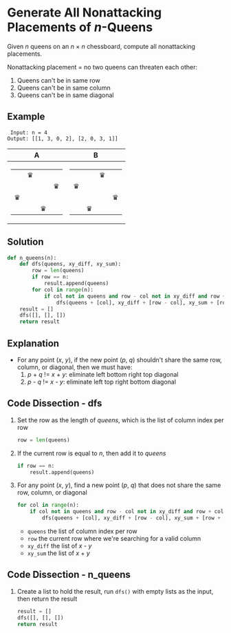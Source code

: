 # Generate All Nonattacking Placements of _n_-Queens
Given _n_ queens on an _n_ &times; _n_ chessboard, compute all nonattacking placements.

Nonattacking placement = no two queens can threaten each other:
1. Queens can't be in same row
2. Queens can't be in same column
3. Queens can't be in same diagonal

## Example
```
 Input: n = 4
Output: [[1, 3, 0, 2], [2, 0, 3, 1]]
```

| A | B |
|---|---|
|<table><tr><td></td><td>&#9819;</td><td></td><td></td></tr><tr><td></td><td></td><td></td><td>&#9819;</td></tr><tr><td>&#9819;</td><td></td><td></td><td></td></tr><tr><td></td><td></td><td>&#9819;</td><td></td></tr></table>|<table><tr><td></td><td></td><td>&#9819;</td><td></td></tr><tr><td>&#9819;</td><td></td><td></td><td></td></tr><tr><td></td><td></td><td></td><td>&#9819;</td></tr><tr><td></td><td>&#9819;</td><td></td><td></td></tr></table>|

## Solution
```python
def n_queens(n):
    def dfs(queens, xy_diff, xy_sum):
        row = len(queens)
        if row == n:
            result.append(queens)
        for col in range(n):
            if col not in queens and row - col not in xy_diff and row + col not in xy_sum:
                dfs(queens + [col], xy_diff + [row - col], xy_sum + [row + col])
    result = []
    dfs([], [], [])
    return result
```

## Explanation
* For any point (_x_, _y_), if the new point (_p_, _q_) shouldn't share the same row, column, or diagonal, then we must have:
    1. _p_ + _q_ != _x_ + _y_: eliminate left bottom right top diagonal
    2. _p_ - _q_ != _x_ - _y_: eliminate left top right bottom diagonal

## Code Dissection - dfs
1. Set the row as the length of _queens_, which is the list of column index per row
    ```python
    row = len(queens)
    ```
2. If the current row is equal to _n_, then add it to _queens_
    ```python
    if row == n:
        result.append(queens)
    ```
3. For any point (_x_, _y_), find a new point (_p_, _q_) that does not share the same row, column, or diagonal
    ```python
    for col in range(n):
        if col not in queens and row - col not in xy_diff and row + col not in xy_sum:
            dfs(queens + [col], xy_diff + [row - col], xy_sum + [row + col])
    ```
    * `queens` the list of column index per row
    * `row` the current row where we're searching for a valid column
    * `xy_diff` the list of _x_ - _y_
    * `xy_sum` the list of _x_ + _y_

## Code Dissection - n_queens
1. Create a list to hold the result, run `dfs()` with empty lists as the input, then return the result
    ```python
    result = []
    dfs([], [], [])
    return result
    ```